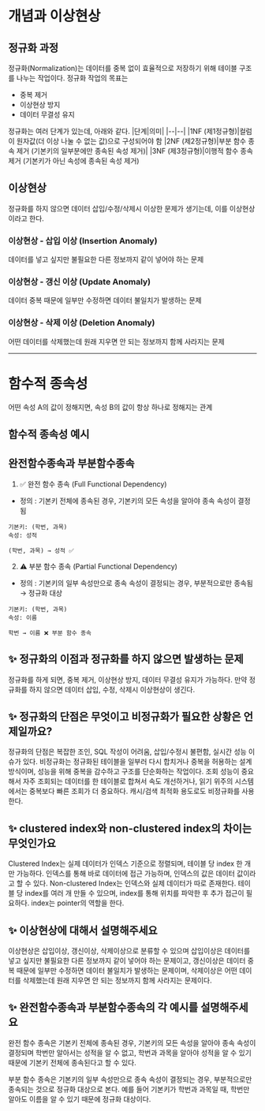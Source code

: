 # 개념과 이상현상

## 정규화 과정
정규화(Normalization)는 데이터를 중복 없이 효율적으로 저장하기 위해 테이블 구조를 나누는 작업이다. 
정규화 작업의 목표는 
-	중복 제거
-	이상현상 방지
-	데이터 무결성 유지

정규화는 여러 단계가 있는데, 아래와 같다. 
|단계|의미|
|--|--|
|1NF (제1정규형)|컬럼이 원자값(더 이상 나눌 수 없는 값)으로 구성되어야 함
|2NF (제2정규형)|부분 함수 종속 제거 (기본키의 일부분에만 종속된 속성 제거)|
|3NF (제3정규형)|이행적 함수 종속 제거 (기본키가 아닌 속성에 종속된 속성 제거)

## 이상현상
정규화를 하지 않으면 데이터 삽입/수정/삭제시 이상한 문제가 생기는데, 이를 이상현상이라고 한다. 

### 이상현상 - 삽입 이상 (Insertion Anomaly)
데이터를 넣고 싶지만 불필요한 다른 정보까지 같이 넣어야 하는 문제

### 이상현상 -  갱신 이상 (Update Anomaly)
데이터 중복 때문에 일부만 수정하면 데이터 불일치가 발생하는 문제

### 이상현상 - 삭제 이상 (Deletion Anomaly)
어떤 데이터를 삭제했는데 원래 지우면 안 되는 정보까지 함께 사라지는 문제

---

# 함수적 종속성
어떤 속성 A의 값이 정해지면, 속성 B의 값이 항상 하나로 정해지는 관계

## 함수적 종속성 예시

## 완전함수종속과 부분함수종속
1. ✅ 완전 함수 종속 (Full Functional Dependency)
- 정의 : 기본키 전체에 종속된 경우, 기본키의 모든 속성을 알아야 종속 속성이 결정됨

```
기본키: (학번, 과목)
속성: 성적

(학번, 과목) → 성적 ✅
```

2. ⚠️ 부분 함수 종속 (Partial Functional Dependency)
- 정의 : 기본키의 일부 속성만으로 종속 속성이 결정되는 경우, 부분적으로만 종속됨 → 정규화 대상
```
기본키: (학번, 과목)
속성: 이름

학번 → 이름 ❌ 부분 함수 종속
```

## ✨ 정규화의 이점과 정규화를 하지 않으면 발생하는 문제
정규화를 하게 되면, 중복 제거, 이상현상 방지, 데이터 무결성 유지가 가능하다. 
만약 정규화를 하지 않으면 데이터 삽입, 수정, 삭제시 이상현상이 생긴다. 

## ✨ 정규화의 단점은 무엇이고 비정규화가 필요한 상황은 언제일까요?
정규화의 단점은 복잡한 조인, SQL 작성이 어려움, 삽입/수정시 불편함, 실시간 성능 이슈가 있다. 
비정규화는 정규화된 테이블을 일부러 다시 합치거나 중복을 허용하는 설계 방식이며, 성능을 위해 중복을 감수하고 구조를 단순화하는 작업이다. 조회 성능이 중요해서 자주 조회되는 데이터를 한 테이블로 합쳐서 속도 개선하거나, 읽기 위주의 시스템에서는 중복보다 빠른 조회가 더 중요하다. 캐시/검색 최적화 용도로도 비정규화를 사용한다. 

## ✨ clustered index와 non-clustered index의 차이는 무엇인가요
Clustered Index는 실제 데이터가 인덱스 기준으로 정렬되며, 테이블 당 index 한 개만 가능하다. 인덱스를 통해 바로 데이터에 접근 가능하며, 인덱스의 값은 데이터 값이라고 할 수 있다. 
Non-clustered Index는 인덱스와 실제 데이터가 따로 존재한다. 테이블 당 index를 여러 개 만들 수 있으며, index를 통해 위치를 파악한 후 추가 접근이 필요하다. index는 pointer의 역할을 한다. 

## ✨ 이상현상에 대해서 설명해주세요
이상현상은 삽입이상, 갱신이상, 삭제이상으로 분류할 수 있으며
삽입이상은 데이터를 넣고 싶지만 불필요한 다른 정보까지 같이 넣어야 하는 문제이고,
갱신이상은 데이터 중복 때문에 일부만 수정하면 데이터 불일치가 발생하는 문제이며, 
삭제이상은 어떤 데이터를 삭제했는데 원래 지우면 안 되는 정보까지 함께 사라지는 문제이다. 

## ✨ 완전함수종속과 부분함수종속의 각 예시를 설명해주세요
완전 함수 종속은 기본키 전체에 종속된 경우, 기본키의 모든 속성을 알아야 종속 속성이 결정되며 학번만 알아서는 성적을 알 수 없고, 학번과 과목을 알아야 성적을 알 수 있기 때문에 기본키 전체에 종속된다고 할 수 있다. 

부분 함수 종속은 기본키의 일부 속성만으로 종속 속성이 결정되는 경우, 부분적으로만 종속되는 것으로 정규화 대상으로 본다. 예를 들어 기본키가 학번과 과목일 때, 학번만 알아도 이름을 알 수 있기 때문에 정규화 대상이다. 
